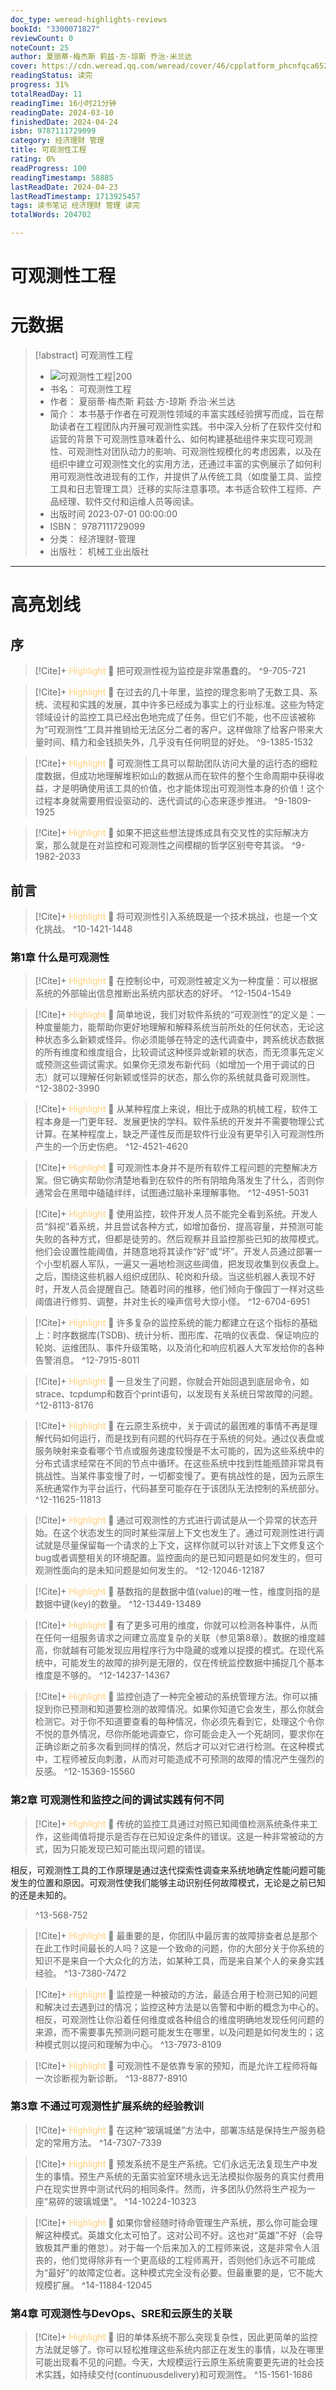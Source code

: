 ```yaml
---
doc_type: weread-highlights-reviews
bookId: "3300071827"
reviewCount: 0
noteCount: 25
author: 夏丽蒂·梅杰斯 莉兹·方-琼斯 乔治·米兰达
cover: https://cdn.weread.qq.com/weread/cover/46/cpplatform_phcnfqca652fh1oycvbccl/t7_cpplatform_phcnfqca652fh1oycvbccl1695380526.jpg
readingStatus: 读完
progress: 31%
totalReadDay: 11
readingTime: 16小时21分钟
readingDate: 2024-03-10
finishedDate: 2024-04-24
isbn: 9787111729099
category: 经济理财 管理
title: 可观测性工程
rating: 0%
readProgress: 100
readingTimestamp: 58885
lastReadDate: 2024-04-23
lastReadTimestamp: 1713925457
tags: 读书笔记 经济理财 管理 读完
totalWords: 204702

---
```


# 可观测性工程

# 元数据
> [!abstract] 可观测性工程
> - ![ 可观测性工程|200](https://cdn.weread.qq.com/weread/cover/46/cpplatform_phcnfqca652fh1oycvbccl/t7_cpplatform_phcnfqca652fh1oycvbccl1695380526.jpg)
> - 书名： 可观测性工程
> - 作者： 夏丽蒂·梅杰斯 莉兹·方-琼斯 乔治·米兰达
> - 简介： 本书基于作者在可观测性领域的丰富实践经验撰写而成，旨在帮助读者在工程团队内开展可观测性实践。书中深入分析了在软件交付和运营的背景下可观测性意味着什么、如何构建基础组件来实现可观测性、可观测性对团队动力的影响、可观测性规模化的考虑因素，以及在组织中建立可观测性文化的实用方法，还通过丰富的实例展示了如何利用可观测性改进现有的工作，并提供了从传统工具（如度量工具、监控工具和日志管理工具）迁移的实际注意事项。本书适合软件工程师、产品经理、软件交付和运维人员等阅读。
> - 出版时间 2023-07-01 00:00:00
> - ISBN： 9787111729099
> - 分类： 经济理财-管理
> - 出版社： 机械工业出版社



---

# 高亮划线

## 序

> [!Cite]+ <span style="color: #ffce78;">Highlight</span>
> 📌 把可观测性视为监控是非常愚蠢的。
> ^9-705-721

> [!Cite]+ <span style="color: #ffce78;">Highlight</span>
> 📌 在过去的几十年里，监控的理念影响了无数工具、系统、流程和实践的发展，其中许多已经成为事实上的行业标准。这些为特定领域设计的监控工具已经出色地完成了任务。但它们不能，也不应该被称为“可观测性”工具并推销给无法区分二者的客户。这样做除了给客户带来大量时间、精力和金钱损失外，几乎没有任何明显的好处。
> ^9-1385-1532

> [!Cite]+ <span style="color: #ffce78;">Highlight</span>
> 📌 可观测性工具可以帮助团队访问大量的运行态的细粒度数据，但成功地理解堆积如山的数据从而在软件的整个生命周期中获得收益，才是明确使用该工具的价值，也才能体现出可观测性本身的价值！这个过程本身就需要用假设驱动的、迭代调试的心态来逐步推进。
> ^9-1809-1925

> [!Cite]+ <span style="color: #ffce78;">Highlight</span>
> 📌 如果不把这些想法提炼成具有交叉性的实际解决方案，那么就是在对监控和可观测性之间模糊的哲学区别夸夸其谈。
> ^9-1982-2033
## 前言

> [!Cite]+ <span style="color: #ffce78;">Highlight</span>
> 📌 将可观测性引入系统既是一个技术挑战，也是一个文化挑战。
> ^10-1421-1448
### 第1章 什么是可观测性

> [!Cite]+ <span style="color: #ffce78;">Highlight</span>
> 📌 在控制论中，可观测性被定义为一种度量：可以根据系统的外部输出信息推断出系统内部状态的好坏。
> ^12-1504-1549

> [!Cite]+ <span style="color: #ffce78;">Highlight</span>
> 📌 简单地说，我们对软件系统的“可观测性”的定义是：一种度量能力，能帮助你更好地理解和解释系统当前所处的任何状态，无论这种状态多么新颖或怪异。你必须能够在特定的迭代调查中，跨系统状态数据的所有维度和维度组合，比较调试这种怪异或新颖的状态，而无须事先定义或预测这些调试需求。如果你无须发布新代码（如增加一个用于调试的日志）就可以理解任何新颖或怪异的状态，那么你的系统就具备可观测性。
> ^12-3802-3990

> [!Cite]+ <span style="color: #ffce78;">Highlight</span>
> 📌 从某种程度上来说，相比于成熟的机械工程，软件工程本身是一门更年轻、发展更快的学科。软件系统的开发并不需要物理公式计算。在某种程度上，缺乏严谨性反而是软件行业没有更早引入可观测性所产生的一个历史伤疤。
> ^12-4521-4620

> [!Cite]+ <span style="color: #ffce78;">Highlight</span>
> 📌 可观测性本身并不是所有软件工程问题的完整解决方案。但它确实帮助你清楚地看到在软件的所有阴暗角落发生了什么，否则你通常会在黑暗中磕磕绊绊，试图通过脑补来理解事物。
> ^12-4951-5031

> [!Cite]+ <span style="color: #ffce78;">Highlight</span>
> 📌 使用监控，软件开发人员不能完全看到系统。开发人员“斜视”着系统，并且尝试各种方式，如增加备份、提高容量，并预测可能失败的各种方式，但都是徒劳的。然后观察并且监控那些已知的故障模式。他们会设置性能阈值，并随意地将其读作“好”或“坏”。开发人员通过部署一个小型机器人军队，一遍又一遍地检测这些阈值，把发现收集到仪表盘上。之后，围绕这些机器人组织成团队、轮岗和升级。当这些机器人表现不好时，开发人员会提醒自己。随着时间的推移，他们倾向于像园丁一样对这些阈值进行修剪、调整，并对生长的噪声信号大惊小怪。
> ^12-6704-6951

> [!Cite]+ <span style="color: #ffce78;">Highlight</span>
> 📌 许多复杂的监控系统的能力都建立在这个指标的基础上：时序数据库(TSDB)、统计分析、图形库、花哨的仪表盘、保证响应的轮岗、运维团队、事件升级策略，以及消化和响应机器人大军发给你的各种告警消息。
> ^12-7915-8011

> [!Cite]+ <span style="color: #ffce78;">Highlight</span>
> 📌 一旦发生了问题，你就会开始回退到底层命令，如strace、tcpdump和数百个print语句，以发现有关系统日常故障的问题。
> ^12-8113-8176

> [!Cite]+ <span style="color: #ffce78;">Highlight</span>
> 📌 在云原生系统中，关于调试的最困难的事情不再是理解代码如何运行，而是找到有问题的代码存在于系统的何处。通过仪表盘或服务映射来查看哪个节点或服务速度较慢是不太可能的，因为这些系统中的分布式请求经常在不同的节点中循环。在这些系统中找到性能瓶颈非常具有挑战性。当某件事变慢了时，一切都变慢了。更有挑战性的是，因为云原生系统通常作为平台运行，代码甚至可能存在于该团队无法控制的系统部分。
> ^12-11625-11813

> [!Cite]+ <span style="color: #ffce78;">Highlight</span>
> 📌 通过可观测性的方式进行调试是从一个异常的状态开始。在这个状态发生的同时某些深层上下文也发生了。通过可观测性进行调试就是尽量保留每一个请求的上下文，这样你就可以针对该上下文修复这个bug或者调整相关的环境配置。监控面向的是已知问题是如何发生的，但可观测性面向的是未知问题是如何发生的。
> ^12-12046-12187

> [!Cite]+ <span style="color: #ffce78;">Highlight</span>
> 📌 基数指的是数据中值(value)的唯一性，维度则指的是数据中键(key)的数量。
> ^12-13449-13489

> [!Cite]+ <span style="color: #ffce78;">Highlight</span>
> 📌 有了更多可用的维度，你就可以检测各种事件，从而在任何一组服务请求之间建立高度复杂的关联（参见第8章）。数据的维度越高，你就越有可能发现应用程序行为中隐藏的或难以捉摸的模式。在现代系统中，可能发生的故障的排列是无限的，仅在传统监控数据中捕捉几个基本维度是不够的。
> ^12-14237-14367

> [!Cite]+ <span style="color: #ffce78;">Highlight</span>
> 📌 监控创造了一种完全被动的系统管理方法。你可以捕捉到你已预测和知道要检测的故障情况。如果你知道它会发生，那么你就会检测它。对于你不知道要查看的每种情况，你必须先看到它，处理这个令你不悦的意外情况，尽你所能地调查它，你可能会走入一个死胡同，要求你在正确诊断之前多次看到同样的情况，然后才可以对它进行检测。在这种模式中，工程师被反向刺激，从而对可能造成不可预测的故障的情况产生强烈的反感。
> ^12-15369-15560
### 第2章 可观测性和监控之间的调试实践有何不同

> [!Cite]+ <span style="color: #ffce78;">Highlight</span>
> 📌 传统的监控工具通过对照已知阈值检测系统条件来工作，这些阈值将提示是否存在已知设定条件的错误。这是一种非常被动的方式，因为只能发现已知可能出现问题的错误。
>
相反，可观测性工具的工作原理是通过迭代探索性调查来系统地确定性能问题可能发生的位置和原因。可观测性使我们能够主动识别任何故障模式，无论是之前已知的还是未知的。
> ^13-568-752

> [!Cite]+ <span style="color: #ffce78;">Highlight</span>
> 📌 最重要的是，你团队中最厉害的故障排查者总是那个在此工作时间最长的人吗？这是一个致命的问题，你的大部分关于你系统的知识不是来自一个大众化的方法，如某种工具，而是来自某个人的亲身实践经验。
> ^13-7380-7472

> [!Cite]+ <span style="color: #ffce78;">Highlight</span>
> 📌 监控是一种被动的方法，最适合用于检测已知的问题和解决过去遇到过的情况；监控这种方法是以告警和中断的概念为中心的。相反，可观测性让你沿着任何维度或各种组合的维度明确地发现任何问题的来源，而不需要事先预测问题可能发生在哪里，以及问题是如何发生的；这种模式则以提问和理解为中心。
> ^13-7973-8109

> [!Cite]+ <span style="color: #ffce78;">Highlight</span>
> 📌 可观测性不是依靠专家的预知，而是允许工程师将每一次诊断视为新诊断。
> ^13-8877-8910
### 第3章 不通过可观测性扩展系统的经验教训

> [!Cite]+ <span style="color: #ffce78;">Highlight</span>
> 📌 在这种“玻璃城堡”方法中，部署冻结是保持生产服务稳定的常用方法。
> ^14-7307-7339

> [!Cite]+ <span style="color: #ffce78;">Highlight</span>
> 📌 预发系统不是生产系统。它们永远无法复现生产中发生的事情。预生产系统的无菌实验室环境永远无法模拟你服务的真实付费用户在现实世界中测试代码的相同条件。然而，许多团队仍然将生产视为一座“易碎的玻璃城堡”。
> ^14-10224-10323

> [!Cite]+ <span style="color: #ffce78;">Highlight</span>
> 📌 如果你曾经随时待命管理生产系统，那么你可能会理解这种模式。英雄文化太可怕了。这对公司不好。这也对“英雄”不好（会导致极其严重的倦怠）。对于每一个后来加入的工程师来说，这是非常令人沮丧的，他们觉得除非有一个更高级的工程师离开，否则他们永远不可能成为“最好”的故障定位者。这种模式完全没有必要。但最重要的是，它不能大规模扩展。
> ^14-11884-12045
### 第4章 可观测性与DevOps、SRE和云原生的关联

> [!Cite]+ <span style="color: #ffce78;">Highlight</span>
> 📌 旧的单体系统不那么突现复杂性，因此更简单的监控方法就足够了。你可以轻松推理这些系统内部正在发生的事情，以及在哪里可能出现看不见的问题。今天，大规模运行云原生系统需要更先进的社会技术实践，如持续交付(continuousdelivery)和可观测性。
> ^15-1561-1686

